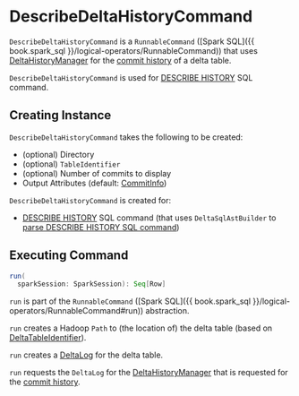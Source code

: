 # DescribeDeltaHistoryCommand

`DescribeDeltaHistoryCommand` is a `RunnableCommand` ([Spark SQL]({{ book.spark_sql }}/logical-operators/RunnableCommand)) that uses [DeltaHistoryManager](../../DeltaHistoryManager.md) for the [commit history](../../DeltaHistoryManager.md#getHistory) of a delta table.

`DescribeDeltaHistoryCommand` is used for [DESCRIBE HISTORY](../../sql/index.md#DESCRIBE-HISTORY) SQL command.

## Creating Instance

`DescribeDeltaHistoryCommand` takes the following to be created:

* <span id="path"> (optional) Directory
* <span id="tableIdentifier"> (optional) `TableIdentifier`
* <span id="limit"> (optional) Number of commits to display
* <span id="output"> Output Attributes (default: [CommitInfo](../../CommitInfo.md))

`DescribeDeltaHistoryCommand` is created for:

* [DESCRIBE HISTORY](../../sql/index.md#DESCRIBE-HISTORY) SQL command (that uses `DeltaSqlAstBuilder` to [parse DESCRIBE HISTORY SQL command](../../sql/DeltaSqlAstBuilder.md#visitDescribeDeltaHistory))

## <span id="run"> Executing Command

```scala
run(
  sparkSession: SparkSession): Seq[Row]
```

`run` is part of the `RunnableCommand` ([Spark SQL]({{ book.spark_sql }}/logical-operators/RunnableCommand#run)) abstraction.

`run` creates a Hadoop `Path` to (the location of) the delta table (based on [DeltaTableIdentifier](../../DeltaTableIdentifier.md)).

`run` creates a [DeltaLog](../../DeltaLog.md#forTable) for the delta table.

`run` requests the `DeltaLog` for the [DeltaHistoryManager](../../DeltaLog.md#history) that is requested for the [commit history](../../DeltaHistoryManager.md#getHistory).
